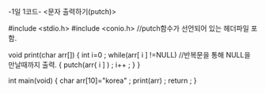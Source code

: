    -1일 1코드-
   <문자 출력하기(putch)>

#include <stdio.h>
#include <conio.h> //putch함수가 선언되어 있는 헤더파일 포함.

void print(char arr[])
 {
    int i=0 ;
    while(arr[ i ] !=NULL) //반복문을 통해 NULL을 만날때까지 출력.
     {
    putch(arr{ i ] ) ;
    i++ ;
     }
 }

int main(void)
 {
    char arr[10]="korea" ;
    print(arr) ;
    return ;
 }
